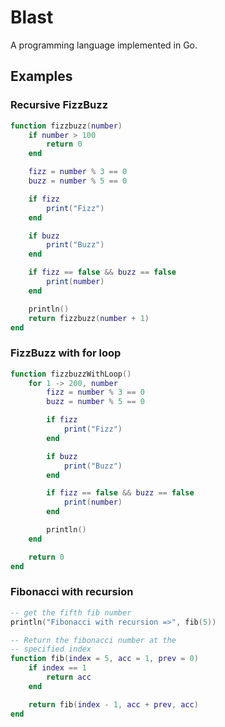 # Blast
A programming language implemented in Go.

## Examples
### Recursive FizzBuzz
```lua
function fizzbuzz(number)
	if number > 100
		return 0
	end

	fizz = number % 3 == 0
	buzz = number % 5 == 0

	if fizz
		print("Fizz")
	end

	if buzz
		print("Buzz")
	end

	if fizz == false && buzz == false
		print(number)
	end

	println()
	return fizzbuzz(number + 1)
end
```

### FizzBuzz with for loop
```lua
function fizzbuzzWithLoop()
	for 1 -> 200, number
		fizz = number % 3 == 0
		buzz = number % 5 == 0

		if fizz
			print("Fizz")
		end

		if buzz
			print("Buzz")
		end

		if fizz == false && buzz == false
			print(number)
		end

		println()
	end

	return 0
end
```

### Fibonacci with recursion
```lua
-- get the fifth fib number
println("Fibonacci with recursion =>", fib(5))

-- Return the fibonacci number at the 
-- specified index
function fib(index = 5, acc = 1, prev = 0)
	if index == 1 
		return acc
	end

	return fib(index - 1, acc + prev, acc)
end	
```
